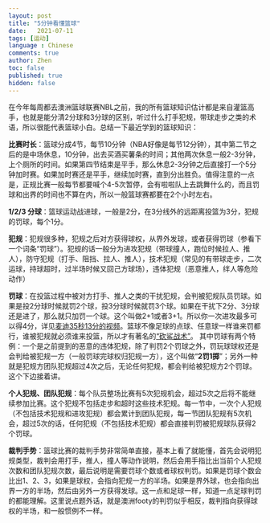 ```yaml
---
layout: post
title: "5分钟看懂篮球"
date:   2021-07-11
tags: [运动]
language : Chinese
comments: true
author: Zhen
toc: false
published: true
hidden: false
---
```

在今年每周都去澳洲篮球联赛NBL之前，我的所有篮球知识估计都是来自灌篮高手，也就是能分清2分球和3分球的区别，听过什么打手犯规，带球走步之类的术语，所以很能代表篮球小白。总结一下最近学到的篮球知识：

**比赛时长**：篮球分成4节，每节10分钟（NBA好像是每节12分钟），其中第二节之后的是中场休息，10分钟，出去买酒买薯条的时间；其他两次休息一般2-3分钟，上个厕所的时间。如果第四节结束是平手，那么休息2-3分钟之后直接打一个5分钟加时赛。如果加时赛还是平手，继续加时赛，直到分出胜负。值得注意的一点是，正规比赛一般每节都要喊个4-5次暂停，会有啦啦队上去跳舞什么的，而且罚球和出界的时间也不算在内，所以一般篮球赛都要在2个小时左右。

**1/2/3 分球**：篮球运动战进球，一般是2分，在3分线外的远距离投篮为3分，犯规的罚球，每个1分。

**犯规**：犯规很多种，犯规之后对方获得球权，从界外发球，或者获得罚球（参看下一个词条“罚球”）。犯规的话一般分为进攻犯规（带球撞人，跑位时候拉人、推人），防守犯规（打手、阻挡、拉人、推人），技术犯规（常见的有带球走步，二次运球，持球超时，过半场时候又回己方球场），违体犯规（恶意推人，绊人等危险动作）

**罚球**：在投篮过程中被对方打手、推人之类的干扰犯规，会判被犯规队员罚球。如果是投2分球时候就罚2个球，投3分球时候就罚3个球。如果在干扰下2分、3分球还是进了，那么就只加罚一个球。这个叫做2+1或者3+1。所以你一次进攻最多可以得4分，详见[麦迪35秒13分的视频](https://youtu.be/6CReaDneTBw)。篮球不像足球的点球、任意球一样谁来罚都行，谁被犯规就必须谁来投篮，所以才有著名的[“砍鲨战术”](https://zh.wikipedia.org/wiki/%E7%A0%8D%E9%B2%A8%E6%88%98%E6%9C%AF)。 其中罚球有两个特例：一个是之前提到的恶意的违体犯规，除了判罚2个罚球之外，罚玩球球权还是会判给被犯规一方（一般罚球完球权归犯规一方），这个叫做“**2罚1掷**”；另外一种就是犯规方团队犯规超过4次之后，无论任何犯规，都会判给被犯规方2个罚球。这个下边接着讲。

**个人犯规、团队犯规**：每个队员整场比赛有5次犯规机会，超过5次之后将不能继续参加比赛。这个犯规不包括走步和超时这些技术犯规。每一节中，一次个人犯规（不包括技术犯规和进攻犯规）都会累计到团队犯规，每一节团队犯规有5次机会，超过5次的话，任何犯规（不包括技术犯规）都会直接判罚被犯规球队获得2个罚球。

**裁判手势**：篮球比赛的裁判手势非常简单直接，基本上看了就能懂，首先会说明犯规类型，裁判会用打手，推人，撞人等动作说明，然后会用手指比出当前个人犯规次数和团队犯规次数，最后说明是需要罚球个数或者球权判罚。如果是罚球个数会比出1、2、3，如果是球权，会指向犯规一方的半场。如果是界外球，也会指向出界一方的半场，然后由另外一方获得发球。这一点和足球一样，知道一点足球判罚的都能理解。这里说点题外话，就是澳洲footy的判罚似乎相反，裁判指向获得球权的半场，和一般惯例不一样。
<!--stackedit_data:
eyJoaXN0b3J5IjpbNzg3OTI3OTA1LDE0NTA0MjE1MTEsLTc4OD
EyNTE5MywtODU5MjQ5MDMzLDIwODE1MjEwNjAsLTU1OTA5NTM0
NSwtMzA2NDMxOTQyXX0=
-->